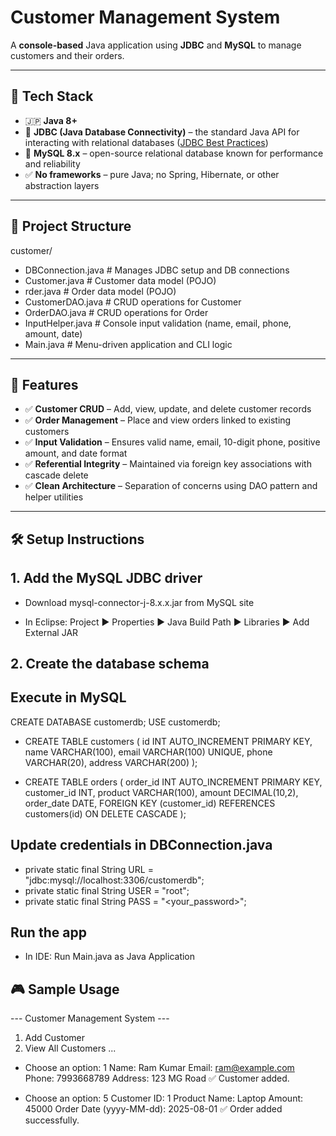 # Customer Management System

A **console-based** Java application using **JDBC** and **MySQL** to manage customers and their orders.

---

## 🚀 Tech Stack
- 🇯🇵 **Java 8+**  
- 🔗 **JDBC (Java Database Connectivity)** – the standard Java API for interacting with relational databases ([JDBC Best Practices](https://www.javaguides.net/2018/06/guide-to-jdbc-best-practices.html)) 
- 🐬 **MySQL 8.x** – open-source relational database known for performance and reliability  
- ✅ **No frameworks** – pure Java; no Spring, Hibernate, or other abstraction layers

---

## 📂 Project Structure

customer/
-  DBConnection.java # Manages JDBC setup and DB connections
-  Customer.java # Customer data model (POJO)
-  rder.java # Order data model (POJO)
-  CustomerDAO.java # CRUD operations for Customer
-  OrderDAO.java # CRUD operations for Order
-  InputHelper.java # Console input validation (name, email, phone, amount, date)
-  Main.java # Menu-driven application and CLI logic

---

## 📌 Features

- ✅ **Customer CRUD** – Add, view, update, and delete customer records  
- ✅ **Order Management** – Place and view orders linked to existing customers  
- ✅ **Input Validation** – Ensures valid name, email, 10-digit phone, positive amount, and date format  
- ✅ **Referential Integrity** – Maintained via foreign key associations with cascade delete  
- ✅ **Clean Architecture** – Separation of concerns using DAO pattern and helper utilities

---

## 🛠️ Setup Instructions

## 1. Add the MySQL JDBC driver
- Download mysql-connector-j-8.x.x.jar from MySQL site

- In Eclipse: Project ▶️ Properties ▶️ Java Build Path ▶️ Libraries ▶️ Add External JAR
## 2. Create the database schema
## Execute in MySQL
CREATE DATABASE customerdb;
USE customerdb;

- CREATE TABLE customers (
  id INT AUTO_INCREMENT PRIMARY KEY,
  name VARCHAR(100),
  email VARCHAR(100) UNIQUE,
  phone VARCHAR(20),
  address VARCHAR(200)
);

- CREATE TABLE orders (
  order_id INT AUTO_INCREMENT PRIMARY KEY,
  customer_id INT,
  product VARCHAR(100),
  amount DECIMAL(10,2),
  order_date DATE,
  FOREIGN KEY (customer_id) REFERENCES customers(id) ON DELETE CASCADE
);
## Update credentials in DBConnection.java
- private static final String URL = "jdbc:mysql://localhost:3306/customerdb";
- private static final String USER = "root";
- private static final String PASS = "<your_password>";
## Run the app
- In IDE: Run Main.java as Java Application
## 🎮 Sample Usage
--- Customer Management System ---
1. Add Customer
2. View All Customers
...

- Choose an option: 1
Name: Ram Kumar
Email: ram@example.com
Phone: 7993668789
Address: 123 MG Road
✅ Customer added.

- Choose an option: 5
Customer ID: 1
Product Name: Laptop
Amount: 45000
Order Date (yyyy-MM-dd): 2025-08-01
✅ Order added successfully.


